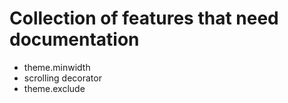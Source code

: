 # Collection of features that need documentation

- theme.minwidth
- scrolling decorator
- theme.exclude
